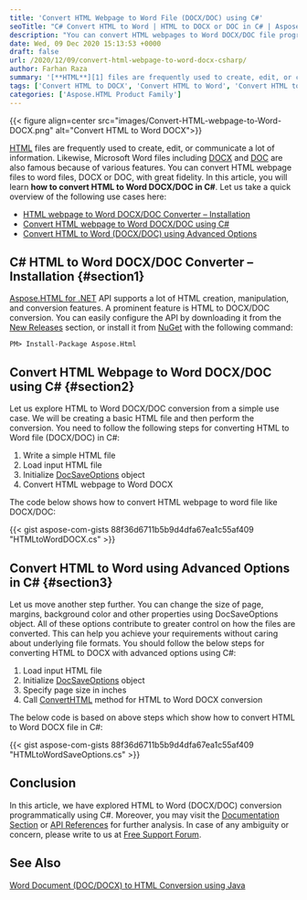 ```yaml
---
title: 'Convert HTML Webpage to Word File (DOCX/DOC) using C#'
seoTitle: "C# Convert HTML to Word | HTML to DOCX or DOC in C# | Aspose"
description: "You can convert HTML webpages to Word DOCX/DOC file programmatically in C#. Import or Export HTML pages to Word format in C# ASP.NET."
date: Wed, 09 Dec 2020 15:13:53 +0000
draft: false
url: /2020/12/09/convert-html-webpage-to-word-docx-csharp/
author: Farhan Raza
summary: '[**HTML**][1] files are frequently used to create, edit, or communicate a lot of information. Likewise, Microsoft Word files including DOCX and DOC are also famous because of different features. You can **convert HTML webpage files to word files, DOCX or DOC,** with great fidelity.'
tags: ['Convert HTML to DOCX', 'Convert HTML to Word', 'Convert HTML to Word in C#', 'Convert Webpage to Word DOCX', 'HTML to Docx', 'HTML to Word']
categories: ['Aspose.HTML Product Family']
---
```




{{< figure align=center src="images/Convert-HTML-webpage-to-Word-DOCX.png" alt="Convert HTML to Word DOCX">}}


[HTML][2] files are frequently used to create, edit, or communicate a lot of information. Likewise, Microsoft Word files including [DOCX][3] and [DOC][4] are also famous because of various features. You can convert HTML webpage files to word files, DOCX or DOC, with great fidelity. In this article, you will learn **how to convert HTML to Word DOCX/DOC in C#**. Let us take a quick overview of the following use cases here:

*   [HTML webpage to Word DOCX/DOC Converter – Installation][5]
*   [Convert HTML webpage to Word DOCX/DOC using C#][6]
*   [Convert HTML to Word (DOCX/DOC) using Advanced Options][7]

## C# HTML to Word DOCX/DOC Converter – Installation {#section1}

[Aspose.HTML for .NET][8] API supports a lot of HTML creation, manipulation, and conversion features. A prominent feature is HTML to DOCX/DOC conversion. You can easily configure the API by downloading it from the [New Releases][9] section, or install it from [NuGet][10] with the following command:

```
PM> Install-Package Aspose.Html
```

## Convert HTML Webpage to Word DOCX/DOC using C# {#section2}

Let us explore HTML to Word DOCX/DOC conversion from a simple use case. We will be creating a basic HTML file and then perform the conversion. You need to follow the following steps for converting HTML to Word file (DOCX/DOC) in C#:

1.  Write a simple HTML file
2.  Load input HTML file
3.  Initialize [DocSaveOptions][11] object
4.  Convert HTML webpage to Word DOCX

The code below shows how to convert HTML webpage to word file like DOCX/DOC:

{{< gist aspose-com-gists 88f36d6711b5b9d4dfa67ea1c55af409 "HTMLtoWordDOCX.cs" >}}

## Convert HTML to Word using Advanced Options in C# {#section3}

Let us move another step further. You can change the size of page, margins, background color and other properties using DocSaveOptions object. All of these options contribute to greater control on how the files are converted. This can help you achieve your requirements without caring about underlying file formats. You should follow the below steps for converting HTML to DOCX with advanced options using C#:

1.  Load input HTML file
2.  Initialize [DocSaveOptions][12] object
3.  Specify page size in inches
4.  Call [ConvertHTML][13] method for HTML to Word DOCX conversion

The below code is based on above steps which show how to convert HTML to Word DOCX file in C#:

{{< gist aspose-com-gists 88f36d6711b5b9d4dfa67ea1c55af409 "HTMLtoWordSaveOptions.cs" >}}

## Conclusion

In this article, we have explored HTML to Word (DOCX/DOC) conversion programmatically using C#. Moreover, you may visit the [Documentation Section][14] or [API References][15] for further analysis. In case of any ambiguity or concern, please write to us at [Free Support Forum][16].

## See Also

[Word Document (DOC/DOCX) to HTML Conversion using Java][17]




[1]: https://docs.fileformat.com/web/html/
[2]: https://docs.fileformat.com/web/html/
[3]: https://docs.fileformat.com/word-processing/docx/
[4]: https://docs.fileformat.com/word-processing/doc/
[5]: #section1
[6]: #section2
[7]: #section3
[8]: https://products.aspose.com/html/net
[9]: https://releases.aspose.com/
[10]: https://www.nuget.org/packages/Aspose.Html
[11]: https://apireference.aspose.com/html/net/aspose.html.saving/docsaveoptions
[12]: https://apireference.aspose.com/html/net/aspose.html.saving/docsaveoptions
[13]: https://apireference.aspose.com/html/net/aspose.html.converters/converter/methods/converthtml/index
[14]: https://docs.aspose.com/html/net/
[15]: https://apireference.aspose.com/net/html
[16]: https://forum.aspose.com/c/html
[17]: https://blog.aspose.com/2020/07/15/word-document-doc-docx-to-html-conversion-using-java/





